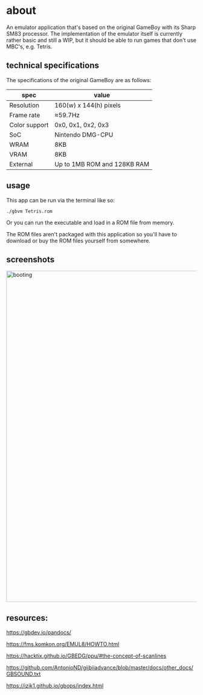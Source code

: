 # about
An emulator application that's based on the original GameBoy with its Sharp SM83 processor. The implementation of the emulator itself is currently rather basic and still a WIP, but it should be able to run games that don't use MBC's, e.g. Tetris.

## technical specifications
The specifications of the original GameBoy are as follows: 

<table>
    <thead>
        <tr>
            <th>spec</th>
            <th>value</th>
        </tr>
    </thead>
    <tbody>
        <tr>
            <td>Resolution</td>
            <td>160(w) x 144(h) pixels</td>
        </tr>
        <tr>
            <td>Frame rate</td>
            <td>≈59.7Hz</td>
        </tr>
        <tr>
            <td>Color support</td>
            <td>0x0, 0x1, 0x2, 0x3</td>
        </tr>
        <tr>
            <td>SoC</td>
            <td>Nintendo DMG-CPU</td>
        </tr>
        <tr>
            <td>WRAM</td>
            <td>8KB</td>
        </tr>
        <tr>
            <td>VRAM</td>
            <td>8KB</td>
        </tr>
        <tr>
            <td>External</td>
            <td>Up to 1MB ROM and 128KB RAM</td>
        </tr>
    </tbody>
</table>

## usage
This app can be run via the terminal like so:
```
./gbvm Tetris.rom
```
Or you can run the executable and load in a ROM file from memory.

The ROM files aren't packaged with this application so you'll have to download or buy the ROM files yourself from somewhere.

## screenshots
<img width="877" alt="booting" src="https://github.com/this-is-pandora/gb-vm/assets/32402885/647e84a5-e099-4a1c-ad04-dff6e9697864">

## resources:
https://gbdev.io/pandocs/

https://fms.komkon.org/EMUL8/HOWTO.html

https://hacktix.github.io/GBEDG/ppu/#the-concept-of-scanlines

https://github.com/AntonioND/giibiiadvance/blob/master/docs/other_docs/GBSOUND.txt

https://izik1.github.io/gbops/index.html